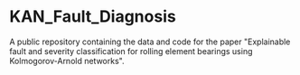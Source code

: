# KAN_Fault_Diagnosis
A public repository containing the data and code for the paper "Explainable fault and severity classification for rolling element bearings using Kolmogorov-Arnold networks".
